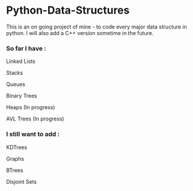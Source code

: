 # Python-Data-Structures
This is an on going project of mine - to code every major data structure in python. I will also add a C++ version sometime in the future.

### So far I have :

Linked Lists

Stacks

Queues

Binary Trees

Heaps (In progress)

AVL Trees (In progress)

### I still want to add :

KDTrees

Graphs

BTrees

Disjoint Sets
